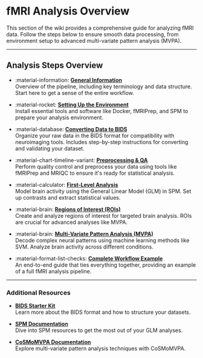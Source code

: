 # fMRI Analysis Overview

This section of the wiki provides a comprehensive guide for analyzing fMRI data. Follow the steps below to ensure smooth data processing, from environment setup to advanced multi-variate pattern analysis (MVPA).

---

## Analysis Steps Overview

<div class="grid cards" markdown="1">

- :material-information: **[General Information](fmri-general.md)**  
  Overview of the pipeline, including key terminology and data structure. Start here to get a sense of the entire workflow.

- :material-rocket: **[Setting Up the Environment](fmri-setup-env.md)**  
  Install essential tools and software like Docker, fMRIPrep, and SPM to prepare your analysis environment.

- :material-database: **[Converting Data to BIDS](fmri-bids-conversion.md)**  
  Organize your raw data in the BIDS format for compatibility with neuroimaging tools. Includes step-by-step instructions for converting and validating your dataset.

- :material-chart-timeline-variant: **[Preprocessing & QA](fmri-prepocessing-qa.md)**  
  Perform quality control and preprocess your data using tools like fMRIPrep and MRIQC to ensure it's ready for statistical analysis.

- :material-calculator: **[First-Level Analysis](fmri-glm.md)**  
  Model brain activity using the General Linear Model (GLM) in SPM. Set up contrasts and extract statistical values.

- :material-brain: **[Regions of Interest (ROIs)](fmri-rois.md)**  
  Create and analyze regions of interest for targeted brain analysis. ROIs are crucial for advanced analyses like MVPA.

- :material-brain: **[Multi-Variate Pattern Analysis (MVPA)](fmri-mvpa.md)**  
  Decode complex neural patterns using machine learning methods like SVM. Analyze brain activity across different conditions.

- :material-format-list-checks: **[Complete Workflow Example](fmri-andrea-workflow.md)**  
  An end-to-end guide that ties everything together, providing an example of a full fMRI analysis pipeline.

</div>

---

### Additional Resources

- **[BIDS Starter Kit](https://bids-standard.github.io/bids-starter-kit/)**  
  Learn more about the BIDS format and how to structure your datasets.

- **[SPM Documentation](https://www.fil.ion.ucl.ac.uk/spm/doc/)**  
  Dive into SPM resources to get the most out of your GLM analyses.

- **[CoSMoMVPA Documentation](http://www.cosmomvpa.org/documentation.html)**  
  Explore multi-variate pattern analysis techniques with CoSMoMVPA.
